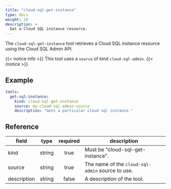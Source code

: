 ```yaml
---
title: "cloud-sql-get-instance"
type: docs
weight: 10
description: >
  Get a Cloud SQL instance resource.
---
```


The `cloud-sql-get-instance` tool retrieves a Cloud SQL instance resource using the Cloud SQL Admin API.

{{< notice info >}}
This tool uses a `source` of kind `cloud-sql-admin`.
{{< /notice >}}

## Example

```yaml
tools:
  get-sql-instance:
    kind: cloud-sql-get-instance
    source: my-cloud-sql-admin-source
    description: "Gets a particular cloud sql instance."
```

## Reference

| **field**   | **type** | **required** | **description**                                  |
| ----------- | :------: | :----------: | ------------------------------------------------ |
| kind        |  string  |     true     | Must be "cloud-sql-get-instance".                |
| source      |  string  |     true     | The name of the `cloud-sql-admin` source to use. |
| description |  string  |     false    | A description of the tool.                       |
